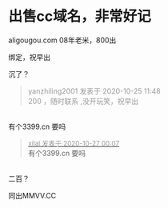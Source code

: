 # 出售cc域名，非常好记


aligougou.com 08年老米，800出

绑定，祝早出<img id="aimg_ZW16u" onclick="zoom(this, this.src, 0, 0, 0)" class="zoom" src="https://cdn.jsdelivr.net/gh/hishis/forum-master/public/images/patch.gif" onmouseover="img_onmouseoverfunc(this)" onload="thumbImg(this)" border="0" alt="" />

沉了？<br />


<div class="quote"><blockquote><font color="#999999">yanzhiling2001 发表于 2020-10-25 11:48</font><br />
<font color="#999999">200 ，随时联系 ,没开玩笑，祝早出</font></blockquote></div><br />
有个3399.cn 要吗

<div class="quote"><blockquote><font size="2"><a href="https://www.hostloc.com/forum.php?mod=redirect&amp;goto=findpost&amp;pid=9356882&amp;ptid=757825" target="_blank"><font color="#999999">xilal 发表于 2020-10-27 00:07</font></a></font><br />
有个3399.cn 要吗</blockquote></div><br />
二百？

同出MMVV.CC
